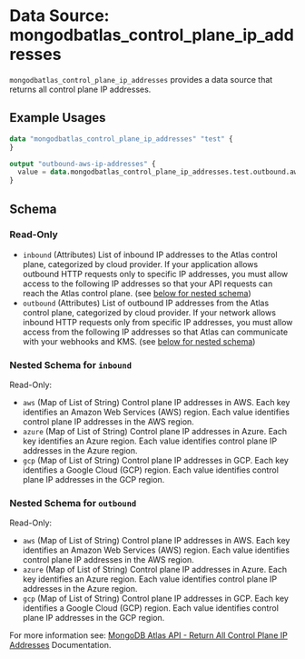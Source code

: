 # Data Source: mongodbatlas_control_plane_ip_addresses

`mongodbatlas_control_plane_ip_addresses`  provides a data source that returns all control plane IP addresses.

## Example Usages
```terraform
data "mongodbatlas_control_plane_ip_addresses" "test" {
}

output "outbound-aws-ip-addresses" {
  value = data.mongodbatlas_control_plane_ip_addresses.test.outbound.aws
}
```

<!-- schema generated by tfplugindocs -->
## Schema

### Read-Only

- `inbound` (Attributes) List of inbound IP addresses to the Atlas control plane, categorized by cloud provider. If your application allows outbound HTTP requests only to specific IP addresses, you must allow access to the following IP addresses so that your API requests can reach the Atlas control plane. (see [below for nested schema](#nestedatt--inbound))
- `outbound` (Attributes) List of outbound IP addresses from the Atlas control plane, categorized by cloud provider. If your network allows inbound HTTP requests only from specific IP addresses, you must allow access from the following IP addresses so that Atlas can communicate with your webhooks and KMS. (see [below for nested schema](#nestedatt--outbound))

<a id="nestedatt--inbound"></a>
### Nested Schema for `inbound`

Read-Only:

- `aws` (Map of List of String) Control plane IP addresses in AWS. Each key identifies an Amazon Web Services (AWS) region. Each value identifies control plane IP addresses in the AWS region.
- `azure` (Map of List of String) Control plane IP addresses in Azure. Each key identifies an Azure region. Each value identifies control plane IP addresses in the Azure region.
- `gcp` (Map of List of String) Control plane IP addresses in GCP. Each key identifies a Google Cloud (GCP) region. Each value identifies control plane IP addresses in the GCP region.


<a id="nestedatt--outbound"></a>
### Nested Schema for `outbound`

Read-Only:

- `aws` (Map of List of String) Control plane IP addresses in AWS. Each key identifies an Amazon Web Services (AWS) region. Each value identifies control plane IP addresses in the AWS region.
- `azure` (Map of List of String) Control plane IP addresses in Azure. Each key identifies an Azure region. Each value identifies control plane IP addresses in the Azure region.
- `gcp` (Map of List of String) Control plane IP addresses in GCP. Each key identifies a Google Cloud (GCP) region. Each value identifies control plane IP addresses in the GCP region.

For more information see: [MongoDB Atlas API - Return All Control Plane IP Addresses](https://www.mongodb.com/docs/atlas/reference/api-resources-spec/v2/#tag/Root/operation/returnAllControlPlaneIPAddresses) Documentation.
